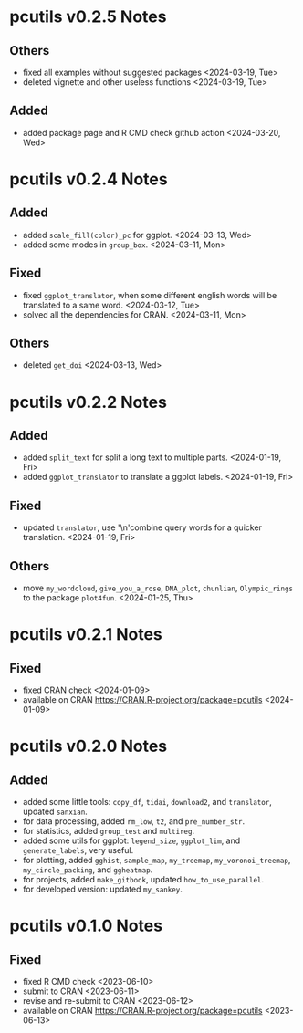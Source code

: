 # pcutils v0.2.5 Notes

## Others

- fixed all examples without suggested packages <2024-03-19, Tue>
- deleted vignette and other useless functions <2024-03-19, Tue>

## Added

- added package page and R CMD check github action <2024-03-20, Wed>

# pcutils v0.2.4 Notes

## Added

- added `scale_fill(color)_pc` for ggplot. <2024-03-13, Wed>
- added some modes in `group_box`. <2024-03-11, Mon>

## Fixed

- fixed `ggplot_translator`, when some different english words will be translated to a same word. <2024-03-12, Tue>
- solved all the dependencies for CRAN. <2024-03-11, Mon>

## Others

- deleted `get_doi` <2024-03-13, Wed>

# pcutils v0.2.2 Notes

## Added

- added `split_text` for split a long text to multiple parts. <2024-01-19, Fri>
- added `ggplot_translator` to translate a ggplot labels. <2024-01-19, Fri>

## Fixed

- updated `translator`, use '\n'combine query words for a quicker translation. <2024-01-19, Fri>

## Others

- move `my_wordcloud`, `give_you_a_rose`, `DNA_plot`, `chunlian`, `Olympic_rings` to the package `plot4fun`. <2024-01-25, Thu>

# pcutils v0.2.1 Notes

## Fixed

- fixed CRAN check <2024-01-09>
- available on CRAN <https://CRAN.R-project.org/package=pcutils> <2024-01-09>

# pcutils v0.2.0 Notes

## Added

- added some little tools: `copy_df`, `tidai`, `download2`, and `translator`, updated `sanxian`.
- for data processing, added `rm_low`, `t2`, and `pre_number_str`.
- for statistics, added `group_test` and `multireg`.
- added some utils for ggplot: `legend_size`, `ggplot_lim`, and `generate_labels`, very useful.
- for plotting, added `gghist`, `sample_map`, `my_treemap`, `my_voronoi_treemap`, `my_circle_packing`, and `ggheatmap`.
- for projects, added `make_gitbook`, updated `how_to_use_parallel`.
- for developed version: updated `my_sankey`.

# pcutils v0.1.0 Notes

## Fixed

- fixed R CMD check <2023-06-10>
- submit to CRAN <2023-06-11>
- revise and re-submit to CRAN <2023-06-12>
- available on CRAN <https://CRAN.R-project.org/package=pcutils> <2023-06-13>

